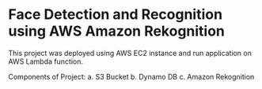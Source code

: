 # Face Detection and Recognition using AWS Amazon Rekognition

This project was deployed using AWS EC2 instance and run application on AWS Lambda function. 

Components of Project:
  a. S3 Bucket
  b. Dynamo DB
  c. Amazon Rekognition
  
